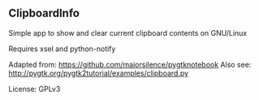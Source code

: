 ClipboardInfo
-------------

Simple app to show and clear current clipboard contents on GNU/Linux

Requires xsel and python-notify

Adapted from: https://github.com/majorsilence/pygtknotebook
Also see: http://pygtk.org/pygtk2tutorial/examples/clipboard.py

License: GPLv3
